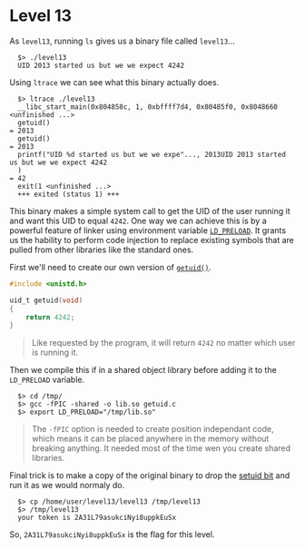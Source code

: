 # Level 13

As `level13`, running `ls` gives us a binary file called `level13`...

```shell
  $> ./level13
  UID 2013 started us but we we expect 4242
```

Using `ltrace` we can see what this binary actually does.

```shell
  $> ltrace ./level13
  __libc_start_main(0x804858c, 1, 0xbffff7d4, 0x80485f0, 0x8048660 <unfinished ...>
  getuid()                                                                                                                              = 2013
  getuid()                                                                                                                              = 2013
  printf("UID %d started us but we we expe"..., 2013UID 2013 started us but we we expect 4242
  )                                                                                   = 42
  exit(1 <unfinished ...>
  +++ exited (status 1) +++
```

This binary makes a simple system call to get the UID of the user running it and want this UID to equal `4242`. One way we can achieve this is by a powerful feature of linker using environment variable [`LD_PRELOAD`](https://stackoverflow.com/questions/426230/what-is-the-ld-preload-trick). It grants us the hability to perform code injection to replace existing symbols that are pulled from other libraries like the standard ones.

First we'll need to create our own version of [`getuid()`](https://man7.org/linux/man-pages/man2/getuid.2.html).

```c
#include <unistd.h>

uid_t getuid(void)
{
    return 4242;
}
```

> Like requested by the program, it will return `4242` no matter which user is running it.

Then we compile this if in a shared object library before adding it to the `LD_PRELOAD` variable.

```shell
  $> cd /tmp/
  $> gcc -fPIC -shared -o lib.so getuid.c
  $> export LD_PRELOAD="/tmp/lib.so"
```

> The `-fPIC` option is needed to create position independant code, which means it can be placed anywhere in the memory without breaking anything. It needed most of the time wen you create shared libraries.

Final trick is to make a copy of the original binary to drop the [setuid bit](https://en.wikipedia.org/wiki/Setuid) and run it as we would normaly do.

```shell
  $> cp /home/user/level13/level13 /tmp/level13
  $> /tmp/level13
  your token is 2A31L79asukciNyi8uppkEuSx
```

So, `2A31L79asukciNyi8uppkEuSx` is the flag for this level.


